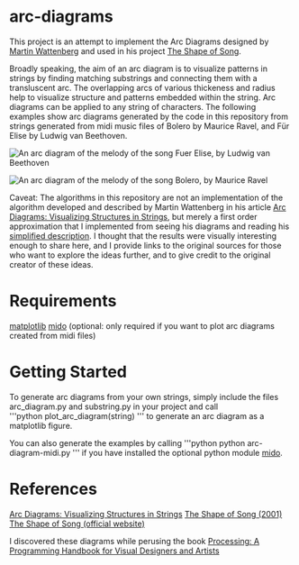 # arc-diagrams

This project is an attempt to implement the Arc Diagrams designed by [Martin Wattenberg](http://www.bewitched.com/about.html) and used in his project [The Shape of Song](http://www.bewitched.com/song.html).

Broadly speaking, the aim of an arc diagram is to visualize patterns in strings by finding matching substrings and connecting them with a transluscent arc. The overlapping arcs of various thickeness and radius help to visualize structure and patterns embedded within the string. Arc diagrams can be applied to any string of characters. The following examples show arc diagrams generated by the code in this repository from strings generated from midi music files of Bolero by Maurice Ravel, and Für Elise by Ludwig van Beethoven.

![An arc diagram of the melody of the song Fuer Elise, by Ludwig van Beethoven](http://url/to/img.png)

![An arc diagram of the melody of the song Bolero, by Maurice Ravel](http://url/to/img.png)

Caveat: The algorithms in this repository are not an implementation of the algorithm developed and described by Martin Wattenberg in his article [Arc Diagrams: Visualizing Structures in Strings](http://hint.fm/papers/arc-diagrams.pdf), but merely a first order approximation that I implemented from seeing his diagrams and reading his [simplified description](http://turbulence.org/Works/song/method/method.html). I thought that the results were visually interesting enough to share here, and I provide links to the original sources for those who want to explore the ideas further, and to give credit to the original creator of these ideas.  

# Requirements
[matplotlib](https://matplotlib.org/)
[mido](https://mido.readthedocs.io/en/latest/installing.html) (optional: only required if you want to plot arc diagrams created from midi files)

# Getting Started

To generate arc diagrams from your own strings, simply include the files arc_diagram.py and substring.py in your project and call  
'''python
plot_arc_diagram(string)
'''
to generate an arc diagram as a matplotlib figure.

You can also generate the examples by calling
'''python
python arc-diagram-midi.py 
'''
if you have installed the optional python module [mido](https://mido.readthedocs.io/en/latest/installing.html).

# References
[Arc Diagrams: Visualizing Structures in Strings](http://hint.fm/papers/arc-diagrams.pdf)
[The Shape of Song (2001)](http://www.bewitched.com/song.html)
[The Shape of Song (official website)](http://turbulence.org/Works/song/)

I discovered these diagrams while perusing the book [Processing: A Programming Handbook for Visual Designers and Artists](https://processing.org/handbook/)